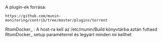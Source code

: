 A plugin-ek forrása:

    https://github.com/munin-monitoring/contrib/tree/master/plugins/torrent

RtomDocker_	: 	A host-ra kell az /etc/munin/Build könyvtárba
			aztán futtasd RtomDocker_ setup paraméterrel és legyárt minden mi kellhet